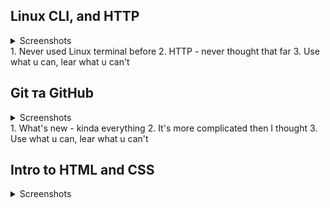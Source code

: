 ## Linux CLI, and HTTP
<details>
  <summary>Screenshots</summary>
  
![Quiz 1](https://github.com/nazarski/kottans-frontend/blob/main/task_linux_cli/linux_1.jpg)
![Quiz 2](https://github.com/nazarski/kottans-frontend/blob/main/task_linux_cli/linux_2.jpg)
![Quiz 3](https://github.com/nazarski/kottans-frontend/blob/main/task_linux_cli/linux_3.jpg)
![Quiz 4](https://github.com/nazarski/kottans-frontend/blob/main/task_linux_cli/linux_4.jpg)
</details>
1. Never used Linux terminal before
2. HTTP - never thought that far
3. Use what u can, lear what u can't

## Git та GitHub
<details>
  <summary>Screenshots</summary>
  
![Git Basics](https://github.com/nazarski/kottans-frontend/blob/main/task_git_collaboration/main_git.jpg)
![Git Remote](https://github.com/nazarski/kottans-frontend/blob/main/task_git_collaboration/remote.jpg)
</details>
1. What's new - kinda everything 
2. It's more complicated then I thought
3. Use what u can, lear what u can't

## Intro to HTML and CSS
<details>
  <summary>Screenshots</summary>
  
##Coursera
![Coursera html](https://github.com/nazarski/kottans-frontend/blob/main/task_html_css_intro/learn_html_coursera.jpg)
![Coursera css](https://github.com/nazarski/kottans-frontend/blob/main/task_html_css_intro/learn_css_coursera.jpg)
  
##CodeAcademy
![CodeAcademy html](https://github.com/nazarski/kottans-frontend/blob/main/task_html_css_intro/learn_html_codeacademy.jpg)
![CodeAcademy css](https://github.com/nazarski/kottans-frontend/blob/main/task_html_css_intro/learn_css_codeacademy.jpg)
</details>
